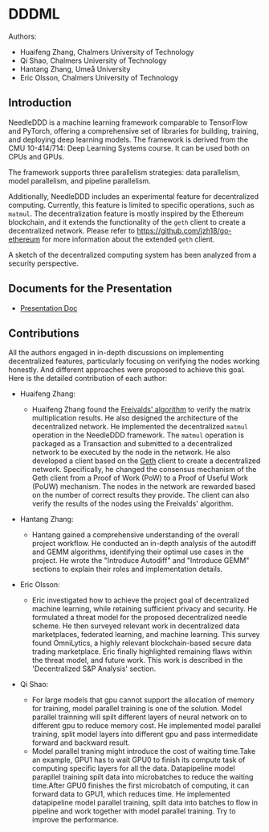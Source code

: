 # DDDML
Authors:

* Huaifeng Zhang, Chalmers University of Technology
* Qi Shao, Chalmers University of Technology
* Hantang Zhang, Umeå University
* Eric Olsson, Chalmers University of Technology

## Introduction
NeedleDDD is a machine learning framework comparable to TensorFlow and PyTorch, offering a comprehensive set of libraries for building, training, and deploying deep learning models.
The framework is derived from the CMU 10-414/714: Deep Learning Systems course.
It can be used both on CPUs and GPUs.

The framework supports three parallelism strategies: data parallelism, model parallelism, and pipeline parallelism.

Additionally, NeedleDDD includes an experimental feature for decentralized computing. Currently, this feature is limited to specific operations, such as `matmul`.
The decentralization feature is mostly inspired by the Ethereum blockchain, and it extends the functionality of the `geth` client to create a decentralized network.
Please refer to https://github.com/jzh18/go-ethereum for more information about the extended `geth` client.

A sketch of the decentralized computing system has been analyzed from a security perspective.


## Documents for the Presentation
* [Presentation Doc](https://github.com/jzh18/NeedleDDD/blob/main/final_project_report.ipynb)

## Contributions
All the authors engaged in in-depth discussions on implementing decentralized features, particularly focusing on verifying the nodes working honestly.
And different approaches were proposed to achieve this goal.
Here is the detailed contribution of each author:
* Huaifeng Zhang:
    * Huaifeng Zhang found the [Freivalds' algorithm](https://en.wikipedia.org/wiki/Freivalds%27_algorithm) to verify the matrix multiplication results. He also designed the architecture of the decentralized network. He implemented the decentralized `matmul` operation in the NeedleDDD framework. The `matmul` operation is packaged as a Transaction and submitted to a decentralized network to be executed by the node in the network. He also developed a client based on the [Geth](https://github.com/jzh18/go-ethereum) client to create a decentralized network. Specifically, he changed the consensus mechanism of the Geth client from a Proof of Work (PoW) to a Proof of Useful Work (PoUW) mechanism. The nodes in the network are rewarded based on the number of correct results they provide. The client can also verify the results of the nodes using the Freivalds' algorithm.

* Hantang Zhang:
   * Hantang gained a comprehensive understanding of the overall project workflow. He conducted an in-depth analysis of the autodiff and GEMM algorithms, identifying their optimal use cases in the project. He wrote the "Introduce Autodiff" and "Introduce GEMM" sections to explain their roles and implementation details.

* Eric Olsson:
    * Eric investigated how to achieve the project goal of decentralized machine learning, while retaining sufficient privacy and security. He formulated a threat model for the proposed decentralized needle scheme. He then surveyed relevant work in decentralized data marketplaces, federated learning, and machine learning. This survey found OmniLytics, a highly relevant blockchain-based secure data trading marketplace. Eric finally highlighted remaining flaws within the threat model, and future work. This work is described in the 'Decentralized S&P Analysis' section.
 
* Qi Shao:
    * For large models that gpu cannot support the allocation of memory for training, model parallel training is one of the solution. Model parallel trainning will spilt different layers of neural network on to different gpu to reduce memory cost. He implemented model parallel training, split model layers into different gpu and pass intermedidate forward and backward result.
    * Model parallel traning might introduce the cost of waiting time.Take an example, GPU1 has to wait GPU0 to finish its compute task of computing specific layers for all the data. Datapipeline model parapllel training spilt data into microbatches to reduce the waiting time.After GPU0 finishes the first microbatch of computing, it can forward data to GPU1, which reduces time. He implemented datapipeline model parallel training, spilt data into batches to flow in pipeline and work together with model parallel training. Try to improve the performance.
